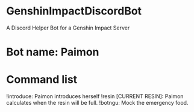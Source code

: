 # GenshinImpactDiscordBot
A Discord Helper Bot for a Genshin Impact Server

# Bot name: Paimon

# Command list
!introduce: Paimon introduces herself
!resin [CURRENT RESIN]: Paimon calculates when the resin will be full.
!botngu: Mock the emergency food.